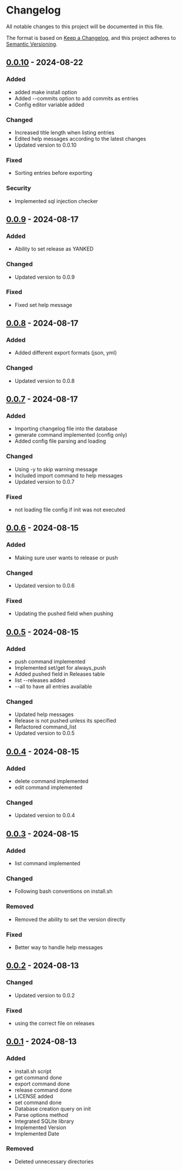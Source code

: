 # Changelog

All notable changes to this project will be documented in this file.

The format is based on [Keep a Changelog](https://keepachangelog.com/en/1.1.0/), and this project adheres to [Semantic Versioning](https://semver.org/spec/v2.0.0.html).


## [0.0.10] - 2024-08-22 

### Added

- added make install option
- Added --commits option to add commits as entries
- Config editor variable added

### Changed

- Increased title length when listing entries
- Edited help messages according to the latest changes
- Updated version to 0.0.10

### Fixed

- Sorting entries before exporting

### Security

- Implemented sql injection checker


## [0.0.9] - 2024-08-17 

### Added

- Ability to set release as YANKED

### Changed

- Updated version to 0.0.9

### Fixed

- Fixed set help message


## [0.0.8] - 2024-08-17 

### Added

- Added different export formats (json, yml)

### Changed

- Updated version to 0.0.8


## [0.0.7] - 2024-08-17 

### Added

- Importing changelog file into the database
- generate command implemented (config only)
- Added config file parsing and loading

### Changed

- Using -y to skip warning message
- Included import command to help messages
- Updated version to 0.0.7

### Fixed

- not loading file config if init was not executed


## [0.0.6] - 2024-08-15 

### Added

- Making sure user wants to release or push

### Changed

- Updated version to 0.0.6

### Fixed

- Updating the pushed field when pushing


## [0.0.5] - 2024-08-15 

### Added

- push command implemented
- Implemented set/get for always_push
- Added pushed field in Releases table
- list --releases added
- --all to have all entries available

### Changed

- Updated help messages
- Release is not pushed unless its specified
- Refactored command_list
- Updated version to 0.0.5


## [0.0.4] - 2024-08-15 

### Added

- delete command implemented
- edit command implemented

### Changed

- Updated version to 0.0.4


## [0.0.3] - 2024-08-15 

### Added

- list command implemented

### Changed

- Following bash conventions on install.sh

### Removed

- Removed the ability to set the version directly

### Fixed

- Better way to handle help messages


## [0.0.2] - 2024-08-13 

### Changed

- Updated version to 0.0.2

### Fixed

- using the correct file on releases


## [0.0.1] - 2024-08-13 

### Added

- install.sh script
- get command done
- export command done
- release command done
- LICENSE added
- set command done
- Database creation query on init
- Parse options method
- Integrated SQLite library
- Implemented Version
- Implemented Date

### Removed

- Deleted unnecessary directories


[0.0.1]: https://github.com/KDesp73/changelogger/releases/tag/v0.0.1
[0.0.10]: https://github.com/KDesp73/changelogger/releases/tag/v0.0.10
[0.0.2]: https://github.com/KDesp73/changelogger/releases/tag/v0.0.2
[0.0.3]: https://github.com/KDesp73/changelogger/releases/tag/v0.0.3
[0.0.4]: https://github.com/KDesp73/changelogger/releases/tag/v0.0.4
[0.0.5]: https://github.com/KDesp73/changelogger/releases/tag/v0.0.5
[0.0.6]: https://github.com/KDesp73/changelogger/releases/tag/v0.0.6
[0.0.7]: https://github.com/KDesp73/changelogger/releases/tag/v0.0.7
[0.0.8]: https://github.com/KDesp73/changelogger/releases/tag/v0.0.8
[0.0.9]: https://github.com/KDesp73/changelogger/releases/tag/v0.0.9

